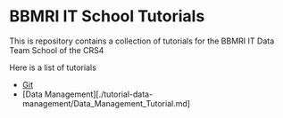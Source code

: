 # BBMRI IT School Tutorials

This is repository contains a collection of tutorials for the BBMRI IT Data Team School of the CRS4

Here is a list of tutorials

- [Git](./tutorial-git/Git_Tutorial.md)
- [Data Management][./tutorial-data-management/Data_Management_Tutorial.md]
